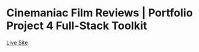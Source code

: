 # Cinemaniac Film Reviews | Portfolio Project 4 Full-Stack Toolkit

[Live Site](https://cinemaniac-blog.herokuapp.com/)